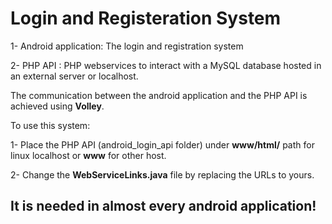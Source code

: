 # Login and Registeration System

1- Android application: The login and registration system

2- PHP API : PHP webservices to interact with a MySQL database hosted in an external server or localhost.

The communication between the android application and the PHP API is achieved using **Volley**.

To use this system:

1- Place the PHP API (android_login_api folder) under **www/html/** path for linux localhost or **www** for other host.

2- Change the **WebServiceLinks.java** file by replacing the URLs to yours.

## It is needed in almost every android application!
